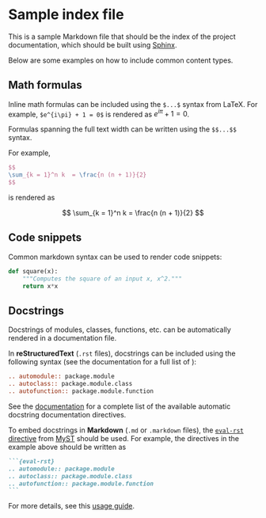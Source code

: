 # Sample index file

This is a sample Markdown file that should be the index of the project
documentation, which should be built using [Sphinx](https://www.sphinx-doc.org).

Below are some examples on how to include common content types.

## Math formulas

Inline math formulas can be included using the `$...$` syntax from LaTeX.
For example, `$e^{i\pi} + 1 = 0$` is rendered as $e^{i\pi} + 1 = 0$.

Formulas spanning the full text width can be written using the `$$...$$` syntax.

For example,

```tex
$$
\sum_{k = 1}^n k  = \frac{n (n + 1)}{2}
$$
```

is rendered as

$$
\sum_{k = 1}^n k  = \frac{n (n + 1)}{2}
$$

## Code snippets

Common markdown syntax can be used to render code snippets:

```python
def square(x):
    """Computes the square of an input x, x^2."""
    return x*x
```

## Docstrings

Docstrings of modules, classes, functions, etc. can be automatically rendered in
a documentation file.

In **reStructuredText** (`.rst` files), docstrings can be included using the
following syntax (see the documentation for a full list of ):

```rst
.. automodule:: package.module
.. autoclass:: package.module.class
.. autofunction:: package.module.function
```

See the [documentation](https://www.sphinx-doc.org/en/master/usage/extensions/autodoc.html)
for a complete list of the available automatic docstring documentation
directives.

To embed docstrings in **Markdown** (`.md` or `.markdown` files), the [`eval-rst`
directive](https://myst-parser.readthedocs.io/en/latest/syntax/syntax.html#syntax-directives-parsing)
from [MyST](https://myst-parser.readthedocs.io/) should be used. For example, the directives in the
example above should be written as

````markdown
```{eval-rst}
.. automodule:: package.module
.. autoclass:: package.module.class
.. autofunction:: package.module.function
```
````

For more details, see this [usage guide](https://myst-parser.readthedocs.io/en/latest/sphinx/use.html#use-sphinx-ext-autodoc-in-markdown-files).
